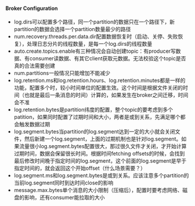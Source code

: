 #### Broker Configuration
* log.dirs可以配置多个路径，同一个partition的数据只在一个路径下，新partition的数据会选择一个partition数量最少的路径
* num.recovery.threads.per.data.dir配置数据恢复时（启动、关停、失败恢复），处理日志分片的线程数量，是每一个log.dirs的线程数量
* auto.create.topics.enable有三种情况会自动创建topic：有producer写数据、有consumer读数据、有其它client获取元数据。无法校验这个topic是否真的合法需要创建
* num.partitions一般情况只能增加不能减少
* log.retention.ms和log.retention.hours、log.retention.minutes都是一样的功能，配置多个时，较小时间单位的配置生效。这个时间是根据文件关闭的时间（也就是最后一条消息的时间）计算的，如果发生在broker之间迁移，时间会不准
* log.retention.bytes是partition纬度的配置，整个topic的要考虑到多个patition，如果同时配置了过期时间和大小，两者是或到关系，先满足哪个都会触发数据过期
* log.segment.bytes当partition的log.segment达到一定的大小就会关闭文件，然后新建一个log.segment，上面的过期机制也是针对log.segment。如果流量很小log.segment.bytes配置很大，那过很久文件才关闭，才开始计算过期时间，数据会保留很长时间。根据时间fetching offsets的时候，会找到最后修改时间晚于指定时间的log.segment，这个前面的log.segment是早于指定时间的，就会返回这个开始offset（什么场景需要？）
* log.segment.ms和log.segment.bytes是或到关系。应该注意多个partition的当前log.segment同时到达时间close的影响
* message.max.bytes单个消息的大小限制（压缩后），配置时要考虑网络、磁盘的影响，还有consumer能拉取的大小

